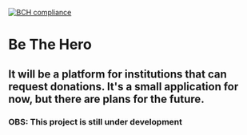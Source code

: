 [![BCH compliance](https://bettercodehub.com/edge/badge/FMKani/BeTheHeroProject?branch=master)](https://bettercodehub.com/)
# Be The Hero

## It will be a platform for institutions that can request donations. It's a small application for now, but there are plans for the future.


### OBS: This project is still under development
